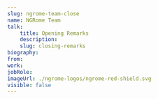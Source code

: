 ```yaml
---
slug: ngrome-team-close
name: NGRome Team
talk: 
    title: Opening Remarks
    description: 
    slug: closing-remarks
biography: 
from: 
work: 
jobRole: 
imageUrl: ./ngrome-logos/ngrome-red-shield.svg
visible: false
---
```


